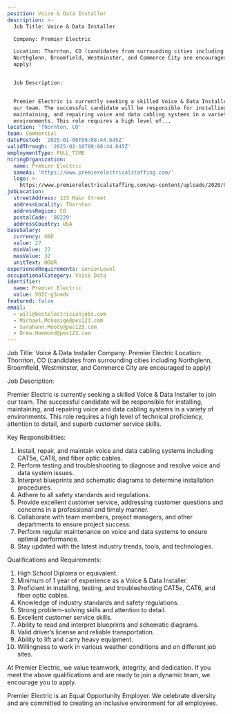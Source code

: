 ```yaml
---
position: Voice & Data Installer
description: >-
  Job Title: Voice & Data Installer

  Company: Premier Electric

  Location: Thornton, CO (candidates from surrounding cities including
  Northglenn, Broomfield, Westminster, and Commerce City are encouraged to
  apply)


  Job Description:


  Premier Electric is currently seeking a skilled Voice & Data Installer to join
  our team. The successful candidate will be responsible for installing,
  maintaining, and repairing voice and data cabling systems in a variety of
  environments. This role requires a high level of...
location: 'Thornton, CO'
team: Commercial
datePosted: '2025-01-06T09:08:44.645Z'
validThrough: '2025-02-10T09:08:44.645Z'
employmentType: FULL_TIME
hiringOrganization:
  name: Premier Electric
  sameAs: 'https://www.premierelectricalstaffing.com/'
  logo: >-
    https://www.premierelectricalstaffing.com/wp-content/uploads/2020/05/Premier-Electrical-Staffing-logo.png
jobLocation:
  streetAddress: 123 Main Street
  addressLocality: Thornton
  addressRegion: CO
  postalCode: '80229'
  addressCountry: USA
baseSalary:
  currency: USD
  value: 27
  minValue: 22
  maxValue: 32
  unitText: HOUR
experienceRequirements: seniorLevel
occupationalCategory: Voice Data
identifier:
  name: Premier Electric
  value: VOIC-g3umdv
featured: false
email:
  - will@bestelectricianjobs.com
  - Michael.Mckeaige@pes123.com
  - Sarahann.Moody@pes123.com
  - Drew.Hammond@pes123.com
---
```




Job Title: Voice & Data Installer
Company: Premier Electric
Location: Thornton, CO (candidates from surrounding cities including Northglenn, Broomfield, Westminster, and Commerce City are encouraged to apply)

Job Description:

Premier Electric is currently seeking a skilled Voice & Data Installer to join our team. The successful candidate will be responsible for installing, maintaining, and repairing voice and data cabling systems in a variety of environments. This role requires a high level of technical proficiency, attention to detail, and superb customer service skills. 

Key Responsibilities:

1. Install, repair, and maintain voice and data cabling systems including CAT5e, CAT6, and fiber optic cables.
2. Perform testing and troubleshooting to diagnose and resolve voice and data system issues.
3. Interpret blueprints and schematic diagrams to determine installation procedures.
4. Adhere to all safety standards and regulations.
5. Provide excellent customer service, addressing customer questions and concerns in a professional and timely manner.
6. Collaborate with team members, project managers, and other departments to ensure project success.
7. Perform regular maintenance on voice and data systems to ensure optimal performance.
8. Stay updated with the latest industry trends, tools, and technologies.

Qualifications and Requirements:

1. High School Diploma or equivalent.
2. Minimum of 1 year of experience as a Voice & Data Installer.
3. Proficient in installing, testing, and troubleshooting CAT5e, CAT6, and fiber optic cables.
4. Knowledge of industry standards and safety regulations.
5. Strong problem-solving skills and attention to detail.
6. Excellent customer service skills.
7. Ability to read and interpret blueprints and schematic diagrams.
8. Valid driver’s license and reliable transportation.
9. Ability to lift and carry heavy equipment.
10. Willingness to work in various weather conditions and on different job sites.

At Premier Electric, we value teamwork, integrity, and dedication. If you meet the above qualifications and are ready to join a dynamic team, we encourage you to apply.

Premier Electric is an Equal Opportunity Employer. We celebrate diversity and are committed to creating an inclusive environment for all employees.
